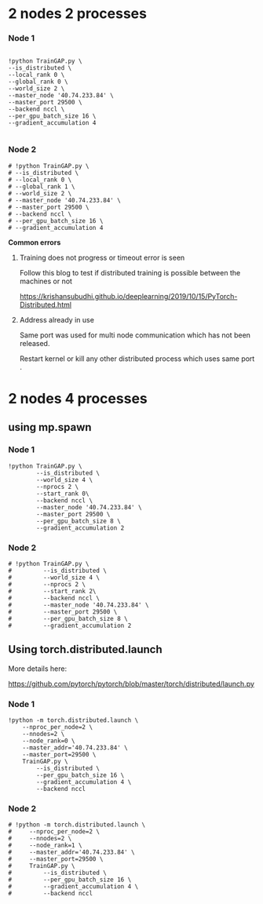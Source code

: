 
# 2 nodes 2 processes

### Node 1


```

!python TrainGAP.py \
--is_distributed \
--local_rank 0 \
--global_rank 0 \
--world_size 2 \
--master_node '40.74.233.84' \
--master_port 29500 \
--backend nccl \
--per_gpu_batch_size 16 \
--gradient_accumulation 4
    
```

### Node 2


```
# !python TrainGAP.py \
# --is_distributed \
# --local_rank 0 \
# --global_rank 1 \
# --world_size 2 \
# --master_node '40.74.233.84' \
# --master_port 29500 \
# --backend nccl \
# --per_gpu_batch_size 16 \
# --gradient_accumulation 4
```

**Common errors**

1. Training does not progress or timeout error is seen

    Follow this blog to test if distributed training is possible between the machines or not

    https://krishansubudhi.github.io/deeplearning/2019/10/15/PyTorch-Distributed.html

2. Address already in use

    Same port was used for multi node communication which has not been released. 

    Restart kernel or kill any other distributed process which uses same port . 

# 2 nodes 4 processes
## using mp.spawn

### Node 1


```
!python TrainGAP.py \
        --is_distributed \
        --world_size 4 \
        --nprocs 2 \
        --start_rank 0\
        --backend nccl \
        --master_node '40.74.233.84' \
        --master_port 29500 \
        --per_gpu_batch_size 8 \
        --gradient_accumulation 2
```

### Node 2


```
# !python TrainGAP.py \
#         --is_distributed \
#         --world_size 4 \
#         --nprocs 2 \
#         --start_rank 2\
#         --backend nccl \
#         --master_node '40.74.233.84' \
#         --master_port 29500 \
#         --per_gpu_batch_size 8 \
#         --gradient_accumulation 2
```

## Using torch.distributed.launch
More details here:
    
https://github.com/pytorch/pytorch/blob/master/torch/distributed/launch.py

### Node 1


```
!python -m torch.distributed.launch \
    --nproc_per_node=2 \
    --nnodes=2 \
    --node_rank=0 \
    --master_addr='40.74.233.84' \
    --master_port=29500 \
    TrainGAP.py \
        --is_distributed \
        --per_gpu_batch_size 16 \
        --gradient_accumulation 4 \
        --backend nccl
```

### Node 2


```
# !python -m torch.distributed.launch \
#     --nproc_per_node=2 \
#     --nnodes=2 \
#     --node_rank=1 \
#     --master_addr='40.74.233.84' \
#     --master_port=29500 \
#     TrainGAP.py \
#         --is_distributed \
#         --per_gpu_batch_size 16 \
#         --gradient_accumulation 4 \
#         --backend nccl
```

